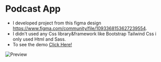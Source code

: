 # Podcast App


* I developed project from this figma design https://www.figma.com/community/file/1093368153627239554.
* I didn't used any Css library&framework like Bootstrap Tailwind Css i only used Html and Sass.
* To see the demo [Click Here!](https://podcast-template-app.netlify.app)

![Preview](https://github.com/huseyinunnlu/podcast-app-template/blob/main/docs/preview.png)
